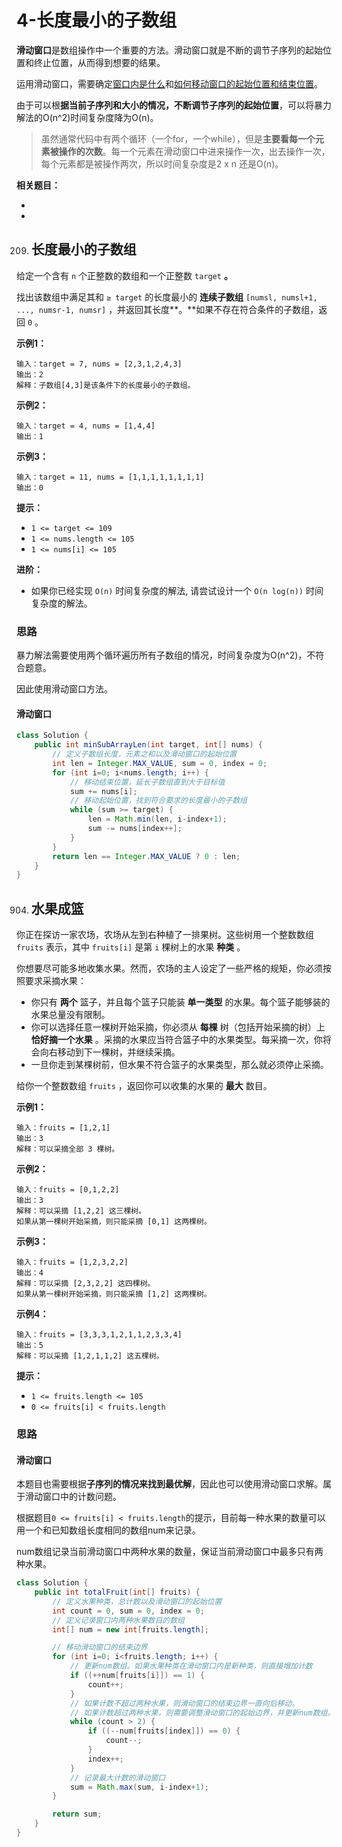 # 4-长度最小的子数组

**滑动窗口**是数组操作中一个重要的方法。滑动窗口就是不断的调节子序列的起始位置和终止位置，从而得到想要的结果。

运用滑动窗口，需要确定<u>窗口内是什么</u>和<u>如何移动窗口的起始位置和结束位置</u>。

由于可以根**据当前子序列和大小的情况，不断调节子序列的起始位置**，可以将暴力解法的O(n^2)时间复杂度降为O(n)。

> 虽然通常代码中有两个循环（一个for，一个while），但是**主要看每一个元素被操作的次数**。每一个元素在滑动窗口中进来操作一次，出去操作一次，每个元素都是被操作两次，所以时间复杂度是2 x n 还是O(n)。

**相关题目：**

- [209.长度最小的子数组]: #长度最小的子数组

- [904.水果成篮]: #水果成篮

  



209. ## 长度最小的子数组

给定一个含有 `n` 个正整数的数组和一个正整数 `target` **。**

找出该数组中满足其和 `≥ target` 的长度最小的 **连续子数组** `[numsl, numsl+1, ..., numsr-1, numsr]` ，并返回其长度**。**如果不存在符合条件的子数组，返回 `0` 。

**示例1：**

```
输入：target = 7, nums = [2,3,1,2,4,3]
输出：2
解释：子数组[4,3]是该条件下的长度最小的子数组。
```

**示例2：**

```
输入：target = 4, nums = [1,4,4]
输出：1
```

**示例3：**

```
输入：target = 11, nums = [1,1,1,1,1,1,1,1]
输出：0
```

**提示：**

- `1 <= target <= 109`
- `1 <= nums.length <= 105`
- `1 <= nums[i] <= 105`

**进阶：**

- 如果你已经实现 `O(n)` 时间复杂度的解法, 请尝试设计一个 `O(n log(n))` 时间复杂度的解法。



### 思路

暴力解法需要使用两个循环遍历所有子数组的情况，时间复杂度为O(n^2)，不符合题意。

因此使用滑动窗口方法。

#### 滑动窗口

```java
class Solution {
    public int minSubArrayLen(int target, int[] nums) {
        // 定义子数组长度，元素之和以及滑动窗口的起始位置
        int len = Integer.MAX_VALUE, sum = 0, index = 0;
        for (int i=0; i<nums.length; i++) {
            // 移动结束位置，延长子数组直到大于目标值
            sum += nums[i];
            // 移动起始位置，找到符合要求的长度最小的子数组
            while (sum >= target) {
                len = Math.min(len, i-index+1);
                sum -= nums[index++];
            }
        }
        return len == Integer.MAX_VALUE ? 0 : len;
    }
}
```





904. ## 水果成篮

你正在探访一家农场，农场从左到右种植了一排果树。这些树用一个整数数组 `fruits` 表示，其中 `fruits[i]` 是第 `i` 棵树上的水果 **种类** 。

你想要尽可能多地收集水果。然而，农场的主人设定了一些严格的规矩，你必须按照要求采摘水果：

- 你只有 **两个** 篮子，并且每个篮子只能装 **单一类型** 的水果。每个篮子能够装的水果总量没有限制。
- 你可以选择任意一棵树开始采摘，你必须从 **每棵** 树（包括开始采摘的树）上 **恰好摘一个水果** 。采摘的水果应当符合篮子中的水果类型。每采摘一次，你将会向右移动到下一棵树，并继续采摘。
- 一旦你走到某棵树前，但水果不符合篮子的水果类型，那么就必须停止采摘。

给你一个整数数组 `fruits` ，返回你可以收集的水果的 **最大** 数目。

**示例1：**

```
输入：fruits = [1,2,1]
输出：3
解释：可以采摘全部 3 棵树。
```

**示例2：**

```
输入：fruits = [0,1,2,2]
输出：3
解释：可以采摘 [1,2,2] 这三棵树。
如果从第一棵树开始采摘，则只能采摘 [0,1] 这两棵树。
```

**示例3：**

```
输入：fruits = [1,2,3,2,2]
输出：4
解释：可以采摘 [2,3,2,2] 这四棵树。
如果从第一棵树开始采摘，则只能采摘 [1,2] 这两棵树。
```

**示例4：**

```
输入：fruits = [3,3,3,1,2,1,1,2,3,3,4]
输出：5
解释：可以采摘 [1,2,1,1,2] 这五棵树。
```

**提示：**

- `1 <= fruits.length <= 105`
- `0 <= fruits[i] < fruits.length`



### 思路

#### 滑动窗口

本题目也需要根据**子序列的情况来找到最优解**，因此也可以使用滑动窗口求解。属于滑动窗口中的计数问题。

根据题目`0 <= fruits[i] < fruits.length`的提示，目前每一种水果的数量可以用一个和已知数组长度相同的数组num来记录。

num数组记录当前滑动窗口中两种水果的数量，保证当前滑动窗口中最多只有两种水果。

```java
class Solution {
    public int totalFruit(int[] fruits) {
        // 定义水果种类，总计数以及滑动窗口的起始位置
        int count = 0, sum = 0, index = 0;
        // 定义记录窗口内两种水果数目的数组
        int[] num = new int[fruits.length];

        // 移动滑动窗口的结束边界
        for (int i=0; i<fruits.length; i++) {
            // 更新num数组。如果水果种类在滑动窗口内是新种类，则直接增加计数
            if ((++num[fruits[i]]) == 1) {
                count++;
            }
            // 如果计数不超过两种水果，则滑动窗口的结束边界一直向后移动。
            // 如果计数超过两种水果，则需要调整滑动窗口的起始边界，并更新num数组。直到该水果在窗口内的数量变为0，减少计数。
            while (count > 2) {
                if ((--num[fruits[index]]) == 0) {
                    count--;
                }
                index++;
            }
            // 记录最大计数的滑动窗口
            sum = Math.max(sum, i-index+1);
        }

        return sum;
    }
}
```

